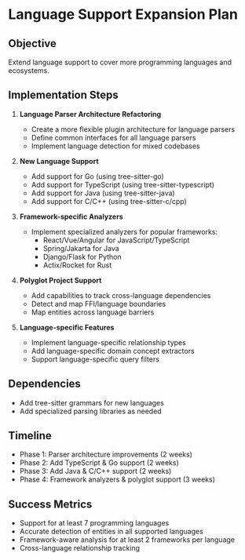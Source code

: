 # Language Support Expansion Plan

## Objective
Extend language support to cover more programming languages and ecosystems.

## Implementation Steps

1. **Language Parser Architecture Refactoring**
   - Create a more flexible plugin architecture for language parsers
   - Define common interfaces for all language parsers
   - Implement language detection for mixed codebases

2. **New Language Support**
   - Add support for Go (using tree-sitter-go)
   - Add support for TypeScript (using tree-sitter-typescript)
   - Add support for Java (using tree-sitter-java)
   - Add support for C/C++ (using tree-sitter-c/cpp)

3. **Framework-specific Analyzers**
   - Implement specialized analyzers for popular frameworks:
     - React/Vue/Angular for JavaScript/TypeScript
     - Spring/Jakarta for Java
     - Django/Flask for Python
     - Actix/Rocket for Rust

4. **Polyglot Project Support**
   - Add capabilities to track cross-language dependencies
   - Detect and map FFI/language boundaries
   - Map entities across language barriers

5. **Language-specific Features**
   - Implement language-specific relationship types
   - Add language-specific domain concept extractors
   - Support language-specific query filters

## Dependencies
- Add tree-sitter grammars for new languages
- Add specialized parsing libraries as needed

## Timeline
- Phase 1: Parser architecture improvements (2 weeks)
- Phase 2: Add TypeScript & Go support (2 weeks)
- Phase 3: Add Java & C/C++ support (2 weeks)
- Phase 4: Framework analyzers & polyglot support (3 weeks)

## Success Metrics
- Support for at least 7 programming languages
- Accurate detection of entities in all supported languages
- Framework-aware analysis for at least 2 frameworks per language
- Cross-language relationship tracking